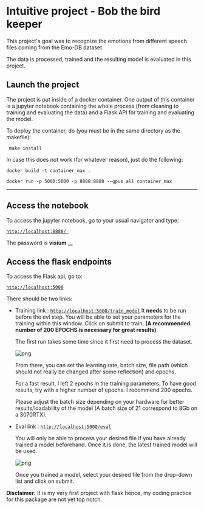 # Intuitive project - Bob the bird keeper


This project's goal was to recognize the emotions from different speech files coming from the Emo-DB dataset.

The data is processed, trained and the resulting model is evaluated in this project.

## Launch the project

The project is put inside of a docker container. One output of this container is a jupyter notebook containing the whole process (from cleaning to training and evaluating the data) and a Flask API for training and evaluating the model.

To deploy the container, do (you must be in the same directory as the makefile):

``` make install```

In case this does not work (for whatever reason), just do the following:

```docker build -t container_max .```

```docker run -p 5000:5000 -p 8888:8888 --gpus all container_max```
___
## Access the notebook

To access the jupyter notebook, go to your usual navigator and type:

[```http://localhost:8888/ ```](http://localhost:8888/ )

The password is **visium**
__
## Access the flask endpoints

To access the Flask api, go to:

[```http://localhost:5000```](http://localhost:5000 )


There should be two links:
- Training link :
    [```http://localhost:5000/train_model```](http://localhost:5000/train_model )
    It **needs** to be run before the evl step. You will be able to set your parameters for the training within this window. Click on submit to train. **(A recommended number of 200 EPOCHS is necessary for great results)**.

    The first run takes some time since it first need to process the dataset.

    ![png](docs/training.png)

    From there, you can set the learning rate, batch size, file path  (which should not really be changed after some reflection) and epochs.

    For a fast result, I left 2 epochs in the training parameters. To have good results, try with a higher number of epochs. I recommend 200 epochs.

    Please adjust the batch size depending on your hardware for better results/loadability of the model (A batch size of 21 correspond to 8Gb on a 3070RTX).


- Eval link :
    [```http://localhost:5000/eval```](http://localhost:5000/eval )
    
    You will only be able to process your desired file if you have already trained a model beforehand. Once it is done, the latest trained model will be used.


    ![png](docs/eval.png)

    Once you trained a model, select your desired file from the drop-down list and click on submit.

**Disclaimer:**
It is my very first project with flask hence, my coding practice for this package are not yet top notch.
